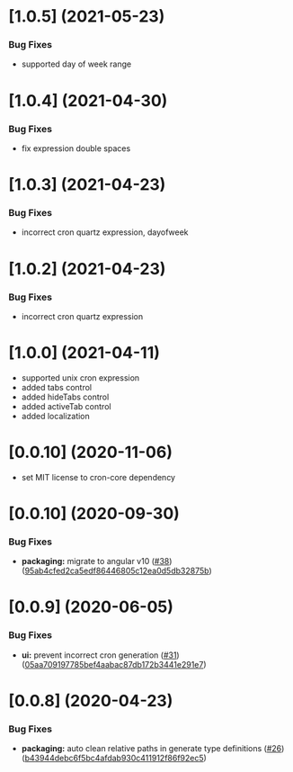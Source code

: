 # [1.0.5] (2021-05-23)

### Bug Fixes
* supported day of week range

# [1.0.4] (2021-04-30)

### Bug Fixes
* fix expression double spaces

# [1.0.3] (2021-04-23)

### Bug Fixes
* incorrect cron quartz expression, dayofweek

# [1.0.2] (2021-04-23)

### Bug Fixes
* incorrect cron quartz expression

# [1.0.0] (2021-04-11)

* supported unix cron expression
* added tabs control
* added hideTabs control
* added activeTab control
* added localization

# [0.0.10] (2020-11-06)

* set MIT license to cron-core dependency

# [0.0.10] (2020-09-30)

### Bug Fixes

* **packaging:** migrate to angular v10 ([#38](https://github.com/BzenkoSergey/ng-cron/issues/38)) ([95ab4cfed2ca5edf86446805c12ea0d5db32875b](https://github.com/BzenkoSergey/ng-cron/commit/95ab4cfed2ca5edf86446805c12ea0d5db32875b))

# [0.0.9] (2020-06-05)

### Bug Fixes

* **ui:** prevent incorrect cron generation ([#31](https://github.com/BzenkoSergey/ng-cron/issues/31)) ([05aa709197785bef4aabac87db172b3441e291e7](https://github.com/BzenkoSergey/ng-cron/commit/05aa709197785bef4aabac87db172b3441e291e7))


# [0.0.8] (2020-04-23)

### Bug Fixes

* **packaging:** auto clean relative paths in generate type definitions ([#26](https://github.com/BzenkoSergey/ng-cron/issues/26)) ([b43944debc6f5bc4afdab930c411912f86f92ec5](https://github.com/BzenkoSergey/ng-cron/commit/b43944debc6f5bc4afdab930c411912f86f92ec5))


